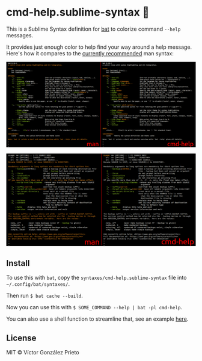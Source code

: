 # cmd-help.sublime-syntax :construction:

This is a Sublime Syntax definition for [bat](https://github.com/sharkdp/bat) to colorize command `--help` messages.

It provides just enough color to help find your way around a help message. Here's how it compares to the [currently recommended](https://github.com/sharkdp/bat/issues/1430) man syntax:

![bat -h colorized with the man and cmd-help syntaxes](./docs/assets/vs-man-syntax-1.png)

![mv --help colorized with the man and cmd-help syntaxes](./docs/assets/vs-man-syntax-2.png)

## Install

To use this with `bat`, copy the `syntaxes/cmd-help.sublime-syntax` file into `~/.config/bat/syntaxes/`.

Then run `$ bat cache --build`.

Now you can use this with `$ SOME_COMMAND --help | bat -pl cmd-help`.

You can also use a shell function to streamline that, see an example [here](./docs/bathelp.sh).

## License

MIT © Víctor González Prieto
